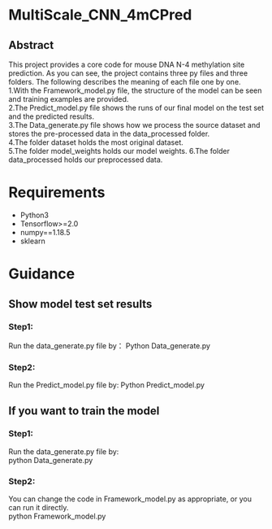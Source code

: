# MultiScale_CNN_4mCPred
## Abstract  
This project provides a core code for mouse DNA N-4 methylation site prediction. As you can see, the project contains three py files and three folders. The following describes the meaning of each file one by one.    
1.With the Framework_model.py file, the structure of the model can be seen and training examples are provided.  
2.The Predict_model.py file shows the runs of our final model on the test set and the predicted results.  
3.The Data_generate.py file shows how we process the source dataset and stores the pre-processed data in the data_processed folder.  
4.The folder dataset holds the most original dataset.  
5.The folder model_weights holds our model weights.
6.The folder data_processed holds our preprocessed data.  

# Requirements
* Python3  
* Tensorflow>=2.0  
* numpy==1.18.5 
* sklearn


# Guidance  

## Show model test set results  
### Step1:  
Run the data_generate.py file by： Python Data_generate.py
### Step2:  
Run the Predict_model.py file by:  Python Predict_model.py

## If you want to train the model  
### Step1:  
Run the data_generate.py file by:  
python Data_generate.py  
### Step2:  
You can change the code in Framework_model.py as appropriate, or you can run it directly.  
python Framework_model.py
